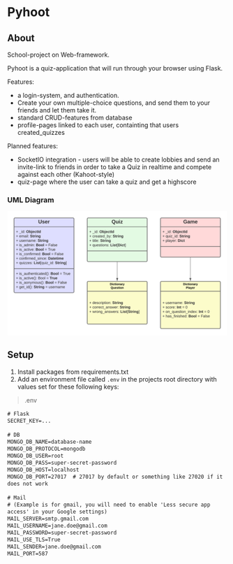 # Pyhoot

## About

School-project on Web-framework.

Pyhoot is a quiz-application that will run through your browser using Flask.

Features:

- a login-system, and authentication.
- Create your own multiple-choice questions, and send them to your friends and let them take it.
- standard CRUD-features from database
- profile-pages linked to each user, containting that users created_quizzes


Planned features:
- SocketIO integration - users will be able to create lobbies and send an invite-link to friends in order to take a Quiz in realtime and compete against each other (Kahoot-style)
- quiz-page where the user can take a quiz and get a highscore


### UML Diagram

![UML diagram of the MongoDB documents in the project](assets/pyhoot_uml.png?raw=true "Pyhoot UML diagram")


## Setup

1. Install packages from requirements.txt
2. Add an environment file called `.env` in the projects root directory with values set for these following keys:

> .env

    # Flask
    SECRET_KEY=...

    # DB
    MONGO_DB_NAME=database-name
    MONGO_DB_PROTOCOL=mongodb
    MONGO_DB_USER=root
    MONGO_DB_PASS=super-secret-password
    MONGO_DB_HOST=localhost
    MONGO_DB_PORT=27017  # 27017 by default or something like 27020 if it does not work
    
    # Mail 
    # (Example is for gmail, you will need to enable 'Less secure app access' in your Google settings)
    MAIL_SERVER=smtp.gmail.com
    MAIL_USERNAME=jane.doe@gmail.com
    MAIL_PASSWORD=super-secret-password
    MAIL_USE_TLS=True
    MAIL_SENDER=jane.doe@gmail.com
    MAIL_PORT=587